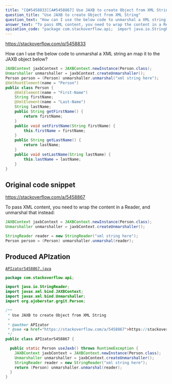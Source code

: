 ```yaml
---
title: "[Q#5458833][A#5458867] Use JAXB to create Object from XML String"
question_title: "Use JAXB to create Object from XML String"
question_text: "How can I use the below code to unmarshal a XML string an map it to the JAXB object below?"
answer_text: "To pass XML content, you need to wrap the content in a Reader, and unmarshal that instead:"
apization_code: "package com.stackoverflow.api;  import java.io.StringReader; import javax.xml.bind.JAXBContext; import javax.xml.bind.Unmarshaller; import org.ajoberstar.grgit.Person;  /**  * Use JAXB to create Object from XML String  *  * @author APIzator  * @see <a href=\"https://stackoverflow.com/a/5458867\">https://stackoverflow.com/a/5458867</a>  */ public class APIzator5458867 {    public static Person useJaxb() throws RuntimeException {     JAXBContext jaxbContext = JAXBContext.newInstance(Person.class);     Unmarshaller unmarshaller = jaxbContext.createUnmarshaller();     StringReader reader = new StringReader(\"xml string here\");     return (Person) unmarshaller.unmarshal(reader);   } }"
---
```


https://stackoverflow.com/q/5458833

How can I use the below code to unmarshal a XML string an map it to the JAXB object below?


```java
JAXBContext jaxbContext = JAXBContext.newInstance(Person.class);
Unmarshaller unmarshaller = jaxbContext.createUnmarshaller();
Person person = (Person) unmarshaller.unmarshal("xml string here");
@XmlRootElement(name = "Person")
public class Person {
    @XmlElement(name = "First-Name")
    String firstName;
    @XmlElement(name = "Last-Name")
    String lastName;
    public String getFirstName() {
        return firstName;
    }
    public void setFirstName(String firstName) {
        this.firstName = firstName;
    }
    public String getLastName() {
        return lastName;
    }
    public void setLastName(String lastName) {
        this.lastName = lastName;
    }
}
```


## Original code snippet

https://stackoverflow.com/a/5458867

To pass XML content, you need to wrap the content in a Reader, and unmarshal that instead:

```java
JAXBContext jaxbContext = JAXBContext.newInstance(Person.class);
Unmarshaller unmarshaller = jaxbContext.createUnmarshaller();

StringReader reader = new StringReader("xml string here");
Person person = (Person) unmarshaller.unmarshal(reader);
```

## Produced APIzation

[`APIzator5458867.java`](https://github.com/pasqualesalza/apization-temp-data/raw/master/apizations/java/APIzator5458867.java)

```java
package com.stackoverflow.api;

import java.io.StringReader;
import javax.xml.bind.JAXBContext;
import javax.xml.bind.Unmarshaller;
import org.ajoberstar.grgit.Person;

/**
 * Use JAXB to create Object from XML String
 *
 * @author APIzator
 * @see <a href="https://stackoverflow.com/a/5458867">https://stackoverflow.com/a/5458867</a>
 */
public class APIzator5458867 {

  public static Person useJaxb() throws RuntimeException {
    JAXBContext jaxbContext = JAXBContext.newInstance(Person.class);
    Unmarshaller unmarshaller = jaxbContext.createUnmarshaller();
    StringReader reader = new StringReader("xml string here");
    return (Person) unmarshaller.unmarshal(reader);
  }
}

```